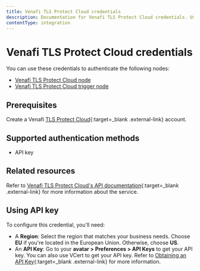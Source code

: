 ```yaml
---
title: Venafi TLS Protect Cloud credentials
description: Documentation for Venafi TLS Protect Cloud credentials. Use these credentials to authenticate Venafi TLS Protect Cloud in n8n, a workflow automation platform.
contentType: integration
---
```


# Venafi TLS Protect Cloud credentials

You can use these credentials to authenticate the following nodes:

* [Venafi TLS Protect Cloud node](/integrations/builtin/app-nodes/n8n-nodes-base.venafitlsprotectcloud/)
* [Venafi TLS Protect Cloud trigger node](/integrations/builtin/trigger-nodes/n8n-nodes-base.venafitlsprotectcloudtrigger/)

## Prerequisites

Create a Venafi [TLS Protect Cloud](https://venafi.com/tls-protect/){:target=_blank .external-link} account.

## Supported authentication methods

- API key

## Related resources

Refer to [Venafi TLS Protect Cloud's API documentation](https://docs.venafi.cloud/api/vaas-rest-api/){:target=_blank .external-link} for more information about the service.

## Using API key

To configure this credential, you'll need:

- A **Region**: Select the region that matches your business needs. Choose **EU** if you're located in the European Union. Otherwise, choose **US**.
- An **API Key**: Go to your **avatar > Preferences > API Keys** to get your API key. You can also use VCert to get your API key. Refer to [Obtaining an API Key](https://docs.venafi.cloud/api/obtaining-api-key/){:target=_blank .external-link} for more information.
